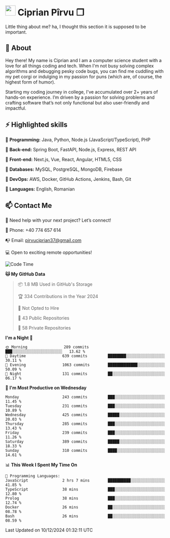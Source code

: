 # <img height="32px" src="https://user-images.githubusercontent.com/74038190/216122041-518ac897-8d92-4c6b-9b3f-ca01dcaf38ee.png"> Ciprian Pîrvu ❐ </h1>

Little thing about me? ha, I thought this section it is supposed to be important.

## 🧐 About

Hey there! My name is Ciprian and I am a computer science student with a love for all things coding and tech. When I'm not busy solving complex algorithms and debugging pesky code bugs, you can find me cuddling with my pet corgi or indulging in my passion for puns (which are, of course, the highest form of humor).

Starting my coding journey in college, I've accumulated over 2+ years of hands-on experience. I’m driven by a passion for solving problems and crafting software that’s not only functional but also user-friendly and impactful.


## ⚡ Highlighted skills

🎯 **Programming:** Java, Python, Node.js (JavaScript/TypeScript), PHP

🎯 **Back-end:** Spring Boot, FastAPI, Node.js, Express, REST API

🎯 **Front-end:** Next.js, Vue, React, Angular, HTML5, CSS

🎯 **Databases:** MySQL, PostgreSQL, MongoDB, Firebase

🎯 **DevOps:** AWS, Docker, GitHub Actions, Jenkins, Bash, Git

🎯 **Languages:** English, Romanian



## 📫 Contact Me

🤝 Need help with your next project? Let’s connect!

📱 Phone: +40 774 657 614

📭 Email: pirvuciprian37@gmail.com


💻 Open to exciting remote opportunities!

<!--START_SECTION:waka-->
![Code Time](http://img.shields.io/badge/Code%20Time-2%2C240%20hrs%208%20mins-blue)

**🐱 My GitHub Data** 

> 📦 1.8 MB Used in GitHub's Storage 
 > 
> 🏆 334 Contributions in the Year 2024
 > 
> 🚫 Not Opted to Hire
 > 
> 📜 43 Public Repositories 
 > 
> 🔑 58 Private Repositories 
 > 
**I'm a Night 🦉** 

```text
🌞 Morning                289 commits         ███░░░░░░░░░░░░░░░░░░░░░░   13.62 % 
🌆 Daytime                639 commits         ████████░░░░░░░░░░░░░░░░░   30.11 % 
🌃 Evening                1063 commits        █████████████░░░░░░░░░░░░   50.09 % 
🌙 Night                  131 commits         ██░░░░░░░░░░░░░░░░░░░░░░░   06.17 % 
```
📅 **I'm Most Productive on Wednesday** 

```text
Monday                   243 commits         ███░░░░░░░░░░░░░░░░░░░░░░   11.45 % 
Tuesday                  231 commits         ███░░░░░░░░░░░░░░░░░░░░░░   10.89 % 
Wednesday                425 commits         █████░░░░░░░░░░░░░░░░░░░░   20.03 % 
Thursday                 285 commits         ███░░░░░░░░░░░░░░░░░░░░░░   13.43 % 
Friday                   239 commits         ███░░░░░░░░░░░░░░░░░░░░░░   11.26 % 
Saturday                 389 commits         █████░░░░░░░░░░░░░░░░░░░░   18.33 % 
Sunday                   310 commits         ████░░░░░░░░░░░░░░░░░░░░░   14.61 % 
```


📊 **This Week I Spent My Time On** 

```text
💬 Programming Languages: 
JavaScript               2 hrs 7 mins        ██████████░░░░░░░░░░░░░░░   41.85 % 
TypeScript               38 mins             ███░░░░░░░░░░░░░░░░░░░░░░   12.80 % 
Prolog                   38 mins             ███░░░░░░░░░░░░░░░░░░░░░░   12.74 % 
Docker                   26 mins             ██░░░░░░░░░░░░░░░░░░░░░░░   08.78 % 
Bash                     26 mins             ██░░░░░░░░░░░░░░░░░░░░░░░   08.59 % 
```


 Last Updated on 10/12/2024 01:32:11 UTC
<!--END_SECTION:waka-->
